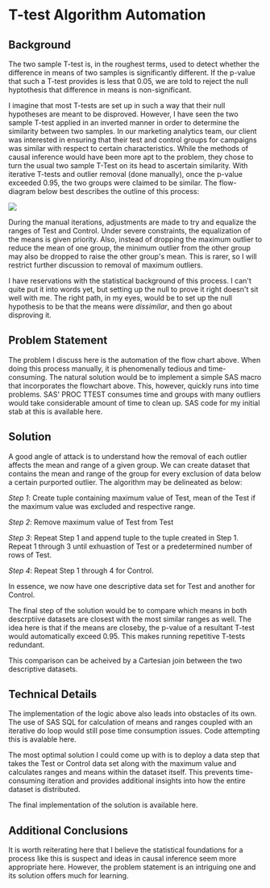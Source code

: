 # T-test Algorithm Automation

## Background
The two sample T-test is, in the roughest terms, used to detect whether the difference in means of two samples is significantly different. If the p-value that such a T-test provides is less that 0.05, we are told to reject the null hyptothesis that difference in means is non-significant.

I imagine that most T-tests are set up in such a way that their null hypotheses are meant to be disproved. However, I have seen the two sample T-test applied in an inverted manner in order to determine the similarity between two samples. In our marketing analytics team, our client was interested in ensuring that their test and control groups for campaigns was similar with respect to certain characteristics. While the methods of causal inference would have been more apt to the problem, they chose to turn the usual two sample T-Test on its head to ascertain similarity. With iterative T-tests and outlier removal (done manually), once the p-value exceeded 0.95, the two groups were claimed to be similar. The flow-diagram below best describes the outline of this process:

![](https://s11.postimg.org/nv187sk8j/T_Test_Flow_Chart.png)

During the manual iterations, adjustments are made to try and equalize the ranges of Test and Control. Under severe constraints, the equalization of the means is given priority. Also, instead of dropping the maximum outlier to reduce the mean of one group, the minimum outlier from the other group may also be dropped to raise the other group's mean. This is rarer, so I will restrict further discussion to removal of maximum outliers.

I have reservations with the statistical background of this process. I can't quite put it into words yet, but setting up the null to prove it right doesn't sit well with me. The right path, in my eyes, would be to set up the null hypothesis to be that the means were _dissimilar_, and then go about disproving it. 

## Problem Statement

The problem I discuss here is the automation of the flow chart above. When doing this process manually, it is phenomenally tedious and time-consuming. The natural solution would be to implement a simple SAS macro that incorporates the flowchart above. This, however, quickly runs into time problems. SAS' PROC TTEST consumes time and groups with many outliers would take considerable amount of time to clean up. SAS code for my initial stab at this is available here.

## Solution

A good angle of attack is to understand how the removal of each outlier affects the mean and range of a given group. We can create dataset that contains the mean and range of the group for every exclusion of data below a certain purported outlier. The algorithm may be delineated as below:

_Step 1_: Create tuple containing maximum value of Test, mean of the Test if the maximum value was excluded and respective range. 

_Step 2_: Remove maximum value of Test from Test

_Step 3_: Repeat Step 1 and append tuple to the tuple created in Step 1. Repeat 1 through 3 until exhuastion of Test or a predetermined number of rows of Test.

_Step 4_: Repeat Step 1 through 4 for Control.

In essence, we now have one descriptive data set for Test and another for Control. 

The final step of the solution would be to compare which means in both descrptiive datasets are closest with the most similar ranges as well. The idea here is that if the means are closeby, the p-value of a resultant T-test would automatically exceed 0.95. This makes running repetitive T-tests redundant.

This comparison can be acheived by a Cartesian join between the two descriptive datasets.

## Technical Details

The implementation of the logic above also leads into obstacles of its own. The use of SAS SQL for calculation of means and ranges coupled with an iterative do loop would still pose time consumption issues. Code attempting this is avalable here.

The most optimal solution I could come up with is to deploy a data step that takes the Test or Control data set along with the maximum 
value and calculates ranges and means within the dataset itself. This prevents time-consuming iteration and provides additional insights into how the entire dataset is distributed.

The final implementation of the solution is available here.

## Additional Conclusions

It is worth reiterating here that I believe the statistical foundations for a process like this is suspect and ideas in causal inference seem more appropriate here. However, the problem statement is an intriguing one and its solution offers much for learning.


